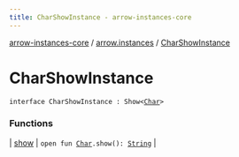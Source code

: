 ```yaml
---
title: CharShowInstance - arrow-instances-core
---
```


[arrow-instances-core](../../index.html) / [arrow.instances](../index.html) / [CharShowInstance](./index.html)

# CharShowInstance

`interface CharShowInstance : Show<`[`Char`](https://kotlinlang.org/api/latest/jvm/stdlib/kotlin/-char/index.html)`>`

### Functions

| [show](show.html) | `open fun `[`Char`](https://kotlinlang.org/api/latest/jvm/stdlib/kotlin/-char/index.html)`.show(): `[`String`](https://kotlinlang.org/api/latest/jvm/stdlib/kotlin/-string/index.html) |

